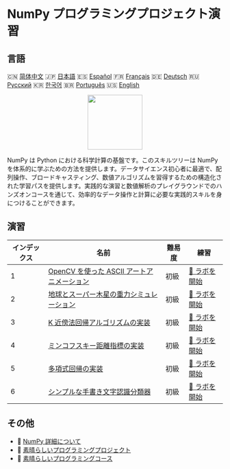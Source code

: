 # NumPy プログラミングプロジェクト演習

## 言語

🇨🇳 [简体中文](README_zh.md) 🇯🇵 [日本語](README_ja.md) 🇪🇸 [Español](README_es.md) 🇫🇷 [Français](README_fr.md) 🇩🇪 [Deutsch](README_de.md) 🇷🇺 [Русский](README_ru.md) 🇰🇷 [한국어](README_ko.md) 🇧🇷 [Português](README_pt.md) 🇺🇸 [English](README.md) 

<div align="center">
<img width="128px" src="https://file.labex.io/path/gdqX0QgXsYjL.png">
</div>

NumPy は Python における科学計算の基盤です。このスキルツリーは NumPy を体系的に学ぶための方法を提供します。データサイエンス初心者に最適で、配列操作、ブロードキャスティング、数値アルゴリズムを習得するための構造化された学習パスを提供します。実践的な演習と数値解析のプレイグラウンドでのハンズオンコースを通じて、効率的なデータ操作と計算に必要な実践的スキルを身につけることができます。

## 演習

|   インデックス | 名前                                                                                                                                | 難易度   | 練習                                                                                                         |
|----------------|-------------------------------------------------------------------------------------------------------------------------------------|----------|--------------------------------------------------------------------------------------------------------------|
|              1 | [OpenCV を使った ASCII アートアニメーション](https://labex.io/ja/courses/project-ascii-art-animation-with-opencv)                   | 初級     | [🚀 ラボを開始](https://labex.io/ja/courses/project-ascii-art-animation-with-opencv)                         |
|              2 | [地球とスーパー木星の重力シミュレーション](https://labex.io/ja/courses/project-gravitational-simulation-of-earth-and-super-jupiter) | 初級     | [🚀 ラボを開始](https://labex.io/ja/courses/project-gravitational-simulation-of-earth-and-super-jupiter)     |
|              3 | [K 近傍法回帰アルゴリズムの実装](https://labex.io/ja/courses/project-k-nearest-neighbors-regression-algorithm-implementation)       | 初級     | [🚀 ラボを開始](https://labex.io/ja/courses/project-k-nearest-neighbors-regression-algorithm-implementation) |
|              4 | [ミンコフスキー距離指標の実装](https://labex.io/ja/courses/project-implementing-minkowski-distance-metric)                          | 初級     | [🚀 ラボを開始](https://labex.io/ja/courses/project-implementing-minkowski-distance-metric)                  |
|              5 | [多項式回帰の実装](https://labex.io/ja/courses/project-polynomial-regression-implementation-and-application)                        | 初級     | [🚀 ラボを開始](https://labex.io/ja/courses/project-polynomial-regression-implementation-and-application)    |
|              6 | [シンプルな手書き文字認識分類器](https://labex.io/ja/courses/project-simple-handwritten-character-recognition-classifier)           | 初級     | [🚀 ラボを開始](https://labex.io/ja/courses/project-simple-handwritten-character-recognition-classifier)     |

## その他

- 🔗 [NumPy 詳細について](https://labex.io/ja/skilltrees/numpy)
- 🔗 [素晴らしいプログラミングプロジェクト](https://github.com/labex-labs/awesome-programming-projects)
- 🔗 [素晴らしいプログラミングコース](https://github.com/labex-labs/awesome-programming-courses)

